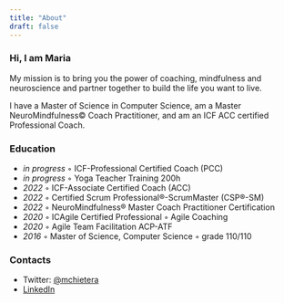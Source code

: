 ```yaml
---
title: "About"
draft: false
---
```



### Hi, I am Maria

<!-- I started my professional life studying Computer Science at the University of Trento in Italy and completed my Master's Degree in Machine Learning at the University of Catalunya, Barcelona.

In 2016 I moved to Berlin, Germany, where I started working as Machine Learning Researcher, Software Engineer and Data Scientist.
It soon became clear to me that access to self-awareness, trust, and effective communication profoundly influenced the value and quality of the work shipped in organizations as well as the overall happiness of the people around me.
Since then, I have been on a journey to bring the power of coaching and mindfulness to organizations and individuals.

In 2022 my husband and I moved to London, where I started my 200h Yoga Education.
 -->

My mission is to bring you the power of coaching, mindfulness and neuroscience and partner together to build the life you want to live.

I have a Master of Science in Computer Science, am a Master NeuroMindfulness© Coach Practitioner, and am an ICF ACC certified Professional Coach. 

### Education
* _in progress_ ◦ ICF-Professional Certified Coach (PCC) 
* _in progress_ ◦ Yoga Teacher Training 200h 
* _2022_ ◦ ICF-Associate Certified Coach (ACC) 
* _2022_ ◦ Certified Scrum Professional®-ScrumMaster (CSP®-SM)
* _2022_ ◦ NeuroMindfulness® Master Coach Practitioner Certification
* _2020_ ◦ ICAgile Certified Professional ◦ Agile Coaching
* _2020_ ◦ Agile Team Facilitation ACP-ATF
* _2016_ ◦ Master of Science, Computer Science ◦ grade 110/110

### Contacts

- Twitter: [@mchietera](https://twitter.com/mchietera)
- [LinkedIn](https://www.linkedin.com/in/mariachietera/)
